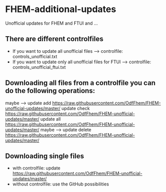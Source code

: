 # FHEM-additional-updates
Unofficial updates for FHEM and FTUI and ...

There are different controlfiles
--------------------------------
- If you want to update all unofficial files
  --> controlfile: controls_unofficial.txt
- If you want to update only all unofficial files for FTUI
  --> controlfile: controls_unofficial_ftui.txt

Downloading all files from a controlfile you can do the following operations:
-----------------------------------------------------------------------------
maybe --> update add https://raw.githubusercontent.com/OdfFhem/FHEM-unofficial-updates/master/<controlfile>
          update check https://raw.githubusercontent.com/OdfFhem/FHEM-unofficial-updates/master/<controlfile>
          update all https://raw.githubusercontent.com/OdfFhem/FHEM-unofficial-updates/master/<controlfile>
maybe --> update delete https://raw.githubusercontent.com/OdfFhem/FHEM-unofficial-updates/master/<controlfile>

Downloading single files
------------------------
- with controlfile:
  update <singlefile> https://raw.githubusercontent.com/OdfFhem/FHEM-unofficial-updates/master/<controlfile>
- without controlfile:
  use the GitHub possibilities
